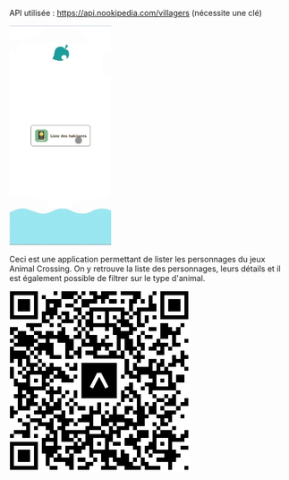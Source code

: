 

API utilisée : https://api.nookipedia.com/villagers   (nécessite une clé)

![Application](assets/app-gif.gif)

Ceci est une application permettant de lister les personnages du jeux Animal Crossing. On y retrouve la liste des personnages, leurs détails et il est également possible de filtrer sur le type d'animal.

![qrcode](assets/qrcode.png)